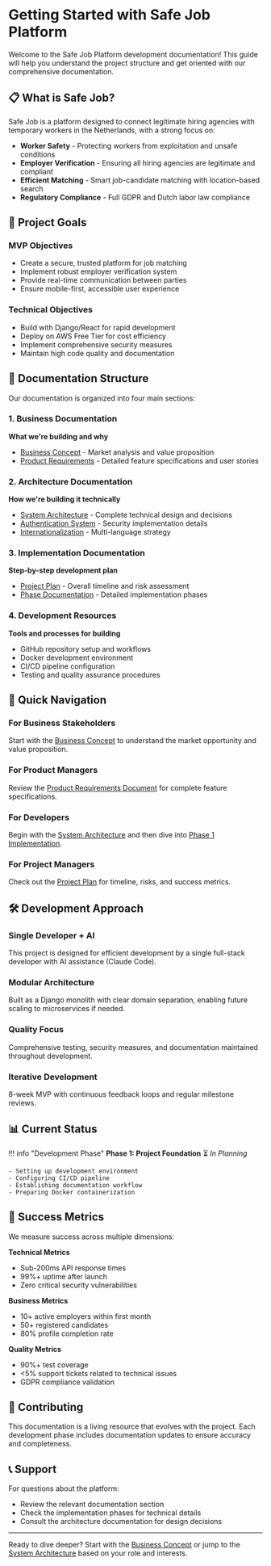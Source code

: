 # Getting Started with Safe Job Platform

Welcome to the Safe Job Platform development documentation! This guide will help you understand the project structure and get oriented with our comprehensive documentation.

## 📋 What is Safe Job?

Safe Job is a platform designed to connect legitimate hiring agencies with temporary workers in the Netherlands, with a strong focus on:

- **Worker Safety** - Protecting workers from exploitation and unsafe conditions
- **Employer Verification** - Ensuring all hiring agencies are legitimate and compliant
- **Efficient Matching** - Smart job-candidate matching with location-based search
- **Regulatory Compliance** - Full GDPR and Dutch labor law compliance

## 🎯 Project Goals

### MVP Objectives

- Create a secure, trusted platform for job matching
- Implement robust employer verification system
- Provide real-time communication between parties
- Ensure mobile-first, accessible user experience

### Technical Objectives

- Build with Django/React for rapid development
- Deploy on AWS Free Tier for cost efficiency
- Implement comprehensive security measures
- Maintain high code quality and documentation

## 📖 Documentation Structure

Our documentation is organized into four main sections:

### 1. Business Documentation

**What we're building and why**

- [Business Concept](../business/business-concept.md) - Market analysis and value proposition
- [Product Requirements](../business/prd.md) - Detailed feature specifications and user stories

### 2. Architecture Documentation

**How we're building it technically**

- [System Architecture](../architecture/architecture.md) - Complete technical design and decisions
- [Authentication System](../architecture/authentication.md) - Security implementation details
- [Internationalization](../architecture/internationalization.md) - Multi-language strategy

### 3. Implementation Documentation

**Step-by-step development plan**

- [Project Plan](../plan.md) - Overall timeline and risk assessment
- [Phase Documentation](../phases/phase-1-foundation.md) - Detailed implementation phases

### 4. Development Resources

**Tools and processes for building**

- GitHub repository setup and workflows
- Docker development environment
- CI/CD pipeline configuration
- Testing and quality assurance procedures

## 🚀 Quick Navigation

### For Business Stakeholders

Start with the [Business Concept](../business/business-concept.md) to understand the market opportunity and value proposition.

### For Product Managers

Review the [Product Requirements Document](../business/prd.md) for complete feature specifications.

### For Developers

Begin with the [System Architecture](../architecture/architecture.md) and then dive into [Phase 1 Implementation](../phases/phase-1-foundation.md).

### For Project Managers

Check out the [Project Plan](../plan.md) for timeline, risks, and success metrics.

## 🛠️ Development Approach

### Single Developer + AI

This project is designed for efficient development by a single full-stack developer with AI assistance (Claude Code).

### Modular Architecture

Built as a Django monolith with clear domain separation, enabling future scaling to microservices if needed.

### Quality Focus

Comprehensive testing, security measures, and documentation maintained throughout development.

### Iterative Development

8-week MVP with continuous feedback loops and regular milestone reviews.

## 📊 Current Status

!!! info "Development Phase"
**Phase 1: Project Foundation** ⏳ _In Planning_

    - Setting up development environment
    - Configuring CI/CD pipeline
    - Establishing documentation workflow
    - Preparing Docker containerization

## 🎯 Success Metrics

We measure success across multiple dimensions:

**Technical Metrics**

- Sub-200ms API response times
- 99%+ uptime after launch
- Zero critical security vulnerabilities

**Business Metrics**

- 10+ active employers within first month
- 50+ registered candidates
- 80% profile completion rate

**Quality Metrics**

- 90%+ test coverage
- <5% support tickets related to technical issues
- GDPR compliance validation

## 🤝 Contributing

This documentation is a living resource that evolves with the project. Each development phase includes documentation updates to ensure accuracy and completeness.

## 📞 Support

For questions about the platform:

- Review the relevant documentation section
- Check the implementation phases for technical details
- Consult the architecture documentation for design decisions

---

Ready to dive deeper? Start with the [Business Concept](../business/business-concept.md) or jump to the [System Architecture](../architecture/architecture.md) based on your role and interests.
